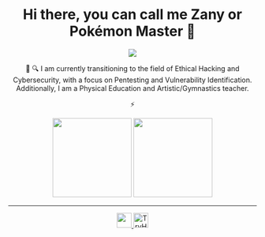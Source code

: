 <h1 align="center">Hi there, you can call me Zany or Pokémon Master 👋</h1>
<p align="center">
  <img src="https://preview.redd.it/new-fire-red-rom-hack-pokemon-delta-v0-p44daakqpglb1.gif?width=640&crop=smart&auto=webp&s=be89118a7e101847d6f94ca9a9e8fbdb50ecd1ec">
</p>

<div align="center">
🔭 🔍 I am currently transitioning to the field of Ethical Hacking and Cybersecurity, with a focus on Pentesting and Vulnerability Identification. Additionally, I am a Physical Education and Artistic/Gymnastics teacher.
  
⚡ 
</div>

<div align="center">
  <img height="160em" src="https://github-readme-stats.vercel.app/api?username=rodolfomarianocy&show_icons=true&theme=dracula" />
  <img height="160em" src="https://github-readme-stats.vercel.app/api/top-langs/?username=rodolfomarianocy&layout=compact&langs_count=16&theme=dracula" />
</div>

---
<div>
  <p align="center">
    <a href="Https://linkedin.com/in/gabriel-zanelato-89a7452aa/" >
      <img height="30em" src="https://img.shields.io/badge/LinkedIn-0077B5?style=for-the-badge&logo=linkedin&logoColor=white" />
    </a>
    <a href="https://tryhackme.com/p/GaahZanelato">
      <img height="30em" src="https://tryhackme-badges.s3.amazonaws.com/GaahZanelato.png" alt="TryHackMe">
    </a>
  </p>
</div> 


</p>
